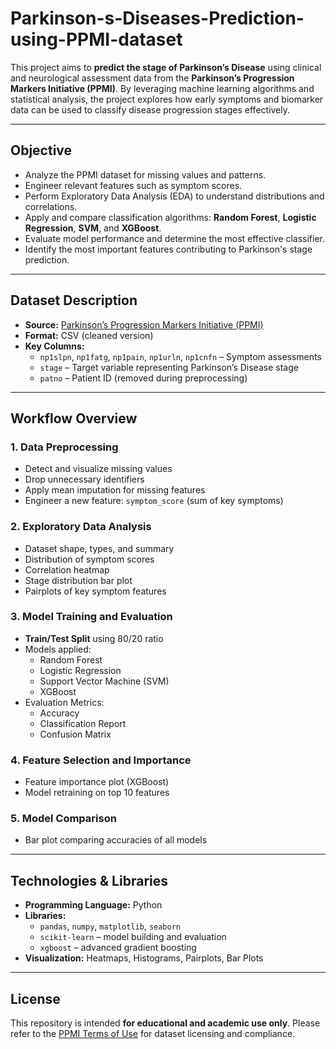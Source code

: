# Parkinson-s-Diseases-Prediction-using-PPMI-dataset

This project aims to **predict the stage of Parkinson’s Disease** using clinical and neurological assessment data from the **Parkinson’s Progression Markers Initiative (PPMI)**. By leveraging machine learning algorithms and statistical analysis, the project explores how early symptoms and biomarker data can be used to classify disease progression stages effectively.

---

##  Objective

- Analyze the PPMI dataset for missing values and patterns.
- Engineer relevant features such as symptom scores.
- Perform Exploratory Data Analysis (EDA) to understand distributions and correlations.
- Apply and compare classification algorithms: **Random Forest**, **Logistic Regression**, **SVM**, and **XGBoost**.
- Evaluate model performance and determine the most effective classifier.
- Identify the most important features contributing to Parkinson's stage prediction.

---

##  Dataset Description

- **Source:** [Parkinson’s Progression Markers Initiative (PPMI)](https://www.ppmi-info.org/)
- **Format:** CSV (cleaned version)
- **Key Columns:**
  - `np1slpn`, `np1fatg`, `np1pain`, `np1urln`, `np1cnfn` – Symptom assessments
  - `stage` – Target variable representing Parkinson’s Disease stage
  - `patno` – Patient ID (removed during preprocessing)

---

##  Workflow Overview

### 1.  Data Preprocessing
- Detect and visualize missing values
- Drop unnecessary identifiers
- Apply mean imputation for missing features
- Engineer a new feature: `symptom_score` (sum of key symptoms)

### 2.  Exploratory Data Analysis
- Dataset shape, types, and summary
- Distribution of symptom scores
- Correlation heatmap
- Stage distribution bar plot
- Pairplots of key symptom features

### 3.  Model Training and Evaluation
- **Train/Test Split** using 80/20 ratio
- Models applied:
  - Random Forest
  - Logistic Regression
  - Support Vector Machine (SVM)
  - XGBoost
- Evaluation Metrics:
  - Accuracy
  - Classification Report
  - Confusion Matrix

### 4.  Feature Selection and Importance
- Feature importance plot (XGBoost)
- Model retraining on top 10 features

### 5.  Model Comparison
- Bar plot comparing accuracies of all models
---

##  Technologies & Libraries

- **Programming Language:** Python
- **Libraries:**
  - `pandas`, `numpy`, `matplotlib`, `seaborn`
  - `scikit-learn` – model building and evaluation
  - `xgboost` – advanced gradient boosting
- **Visualization:** Heatmaps, Histograms, Pairplots, Bar Plots

---

##  License

This repository is intended **for educational and academic use only**. Please refer to the [PPMI Terms of Use](https://www.ppmi-info.org/access-data-specimens/download-data/) for dataset licensing and compliance.

